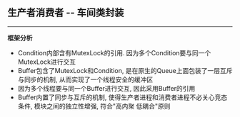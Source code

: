 ## 生产者消费者 -- 车间类封装

---
**框架分析**
- Condition内部含有MutexLock的引用. 因为多个Condition要与同一个MutexLock进行交互
- Buffer包含了MutexLock和Condition, 是在原生的Queue上面包装了一层互斥与同步的机制, 从而实现了一个线程安全的缓冲区
- 因为多个线程要与同一个Buffer进行交互, 因此采用Buffer的引用
- Buffer内置了同步与互斥的机制, 使得生产者进程和消费者进程不必关心竞态条件, 模块之间的独立性增强, 符合"高内聚 低耦合"原则
